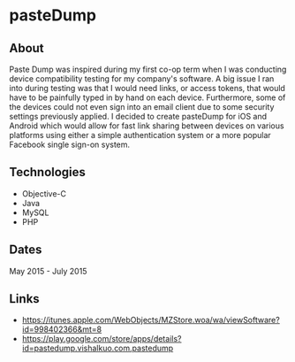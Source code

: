 # pasteDump

## About
Paste Dump was inspired during my first co-op term when I was conducting device compatibility testing for my company's software. A big issue I ran into during testing was that I would need links, or access tokens, that would have to be painfully typed in by hand on each device. Furthermore, some of the devices could not even sign into an email client due to some security settings previously applied. I decided to create pasteDump for iOS and Android which would allow for fast link sharing between devices on various platforms using either a simple authentication system or a more popular Facebook single sign-on system. 

## Technologies
* Objective-C
* Java
* MySQL
* PHP
 
## Dates
May 2015 - July 2015

## Links
* https://itunes.apple.com/WebObjects/MZStore.woa/wa/viewSoftware?id=998402366&mt=8
* https://play.google.com/store/apps/details?id=pastedump.vishalkuo.com.pastedump
